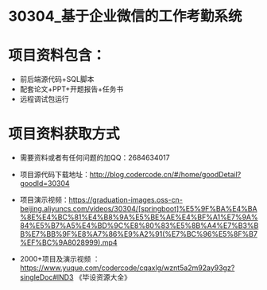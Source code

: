  # 30304_基于企业微信的工作考勤系统
 
 # 项目资料包含：
 * 前后端源代码+SQL脚本
 * 配套论文+PPT+开题报告+任务书
 * 远程调试包运行

 # 项目资料获取方式
 * 需要资料或者有任何问题的加QQ：2684634017

 * 项目源代码下载地址：http://blog.codercode.cn/#/home/goodDetail?goodId=30304
 
 
 * 项目演示视频：https://graduation-images.oss-cn-beijing.aliyuncs.com/videos/30304/[springboot]%E5%9F%BA%E4%BA%8E%E4%BC%81%E4%B8%9A%E5%BE%AE%E4%BF%A1%E7%9A%84%E5%B7%A5%E4%BD%9C%E8%80%83%E5%8B%A4%E7%B3%BB%E7%BB%9F%E8%A7%86%E9%A2%91(%E7%BC%96%E5%8F%B7%EF%BC%9A8028999).mp4
 

 * 2000+项目及演示视频 ：https://www.yuque.com/codercode/cqaxlg/wznt5a2m92ay93gz?singleDoc#lND3 《毕设资源大全》
   
